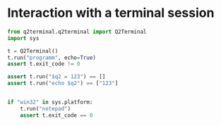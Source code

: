 # Interaction with a terminal session

```python
from q2terminal.q2terminal import Q2Terminal
import sys

t = Q2Terminal()
t.run("programm", echo=True)
assert t.exit_code != 0

assert t.run("$q2 = 123") == []
assert t.run("echo $q2") == ["123"]


if "win32" in sys.platform:
    t.run("notepad")
    assert t.exit_code == 0
```

